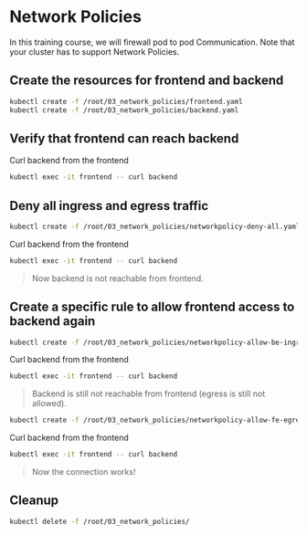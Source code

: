 # Network Policies

In this training course, we will firewall pod to pod Communication. Note that your cluster has to support Network Policies.

## Create the resources for frontend and backend

```bash
kubectl create -f /root/03_network_policies/frontend.yaml
kubectl create -f /root/03_network_policies/backend.yaml
```

## Verify that frontend can reach backend

Curl backend from the frontend
```bash
kubectl exec -it frontend -- curl backend
```

## Deny all ingress and egress traffic

```bash
kubectl create -f /root/03_network_policies/networkpolicy-deny-all.yaml
```

Curl backend from the frontend
```bash
kubectl exec -it frontend -- curl backend
```

>Now backend is not reachable from frontend.

## Create a specific rule to allow frontend access to backend again

```bash
kubectl create -f /root/03_network_policies/networkpolicy-allow-be-ingress.yaml
```

Curl backend from the frontend
```bash
kubectl exec -it frontend -- curl backend
```
>Backend is still not reachable from frontend (egress is still not allowed).

```bash
kubectl create -f /root/03_network_policies/networkpolicy-allow-fe-egress.yaml
```

Curl backend from the frontend
```bash
kubectl exec -it frontend -- curl backend
```
>Now the connection works!

## Cleanup

```bash
kubectl delete -f /root/03_network_policies/
```
